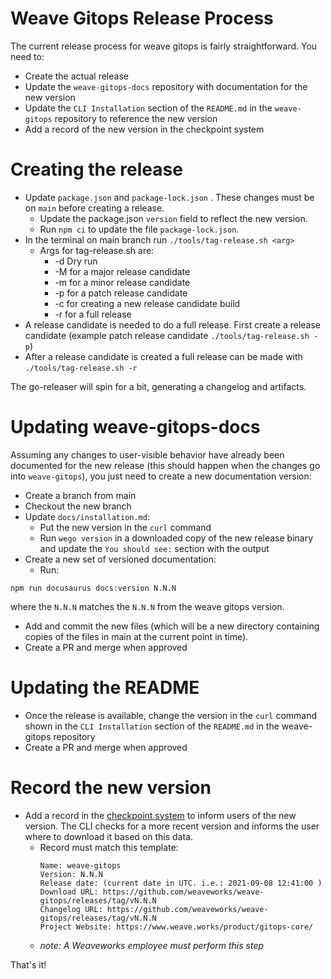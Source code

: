 # Weave Gitops Release Process

The current release process for weave gitops is fairly straightforward. You need to:
- Create the actual release
- Update the `weave-gitops-docs` repository with documentation for the new version
- Update the `CLI Installation` section of the `README.md` in the `weave-gitops` repository to reference the new version
- Add a record of the new version in the checkpoint system

# Creating the release
- Update `package.json` and `package-lock.json` . These changes must be on `main` before creating a release.
  - Update the package.json `version` field to reflect the new version.
  - Run `npm ci` to update the file `package-lock.json`.
- In the terminal on main branch run `./tools/tag-release.sh <arg>` 
  - Args for tag-release.sh are:
    - -d Dry run
    - -M for a major release candidate
    - -m for a minor release candidate
    - -p for a patch release candidate
    - -c for creating a new release candidate build
    - -r for a full release
- A release candidate is needed to do a full release. First create a release candidate (example patch release candidate `./tools/tag-release.sh -p`)
- After a release candidate is created a full release can be made with `./tools/tag-release.sh -r`

The go-releaser will spin for a bit, generating a changelog and artifacts.

# Updating weave-gitops-docs
Assuming any changes to user-visible behavior have already been documented for the new release (this should happen when the changes go into `weave-gitops`), you just need to create a new documentation version:
- Create a branch from main
- Checkout the new branch
- Update `docs/installation.md`:
  - Put the new version in the `curl` command
  - Run `wego version` in a downloaded copy of the new release binary and update the `You should see:` section with the output
- Create a new set of versioned documentation:
  - Run:

```console
npm run docusaurus docs:version N.N.N
```

where the `N.N.N` matches the `N.N.N` from the weave gitops version.

- Add and commit the new files (which will be a new directory containing copies of the files in main at the current point in time).
- Create a PR and merge when approved

# Updating the README
- Once the release is available, change the version in the `curl` command shown in the `CLI Installation` section of the `README.md` in the weave-gitops repository
- Create a PR and merge when approved

# Record the new version 
- Add a record in the [checkpoint system](https://checkpoint-api.weave.works/admin) to inform users of the new version.  The CLI checks for a more recent version and informs the user where to download it based on this data.
  - Record must match this template:
     ```
    Name: weave-gitops
    Version: N.N.N
    Release date: (current date in UTC. i.e.: 2021-09-08 12:41:00 )
    Download URL: https://github.com/weaveworks/weave-gitops/releases/tag/vN.N.N
    Changelog URL: https://github.com/weaveworks/weave-gitops/releases/tag/vN.N.N
    Project Website: https://www.weave.works/product/gitops-core/
    ```
  - _note: A Weaveworks employee must perform this step_

That's it!
